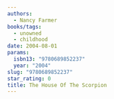 ```yaml
---
authors:
  - Nancy Farmer
books/tags:
  - unowned
  - childhood
date: 2004-08-01
params:
  isbn13: "9780689852237"
  year: "2004"
slug: "9780689852237"
star_rating: 0
title: The House Of The Scorpion
---
```


<!--more-->
